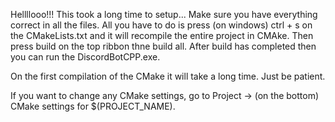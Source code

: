 Hellllooo!!!
This took a long time to setup...
Make sure you have everything correct in all the files. All you have to do is press (on windows) ctrl + s on the CMakeLists.txt and it will recompile the
entire project in CMAke. Then press build on the top ribbon thne build all. After build has completed then you can run the DiscordBotCPP.exe.

On the first compilation of the CMake it will take a long time. Just be patient.

If you want to change any CMake settings, go to Project -> (on the bottom) CMake settings for $(PROJECT_NAME).